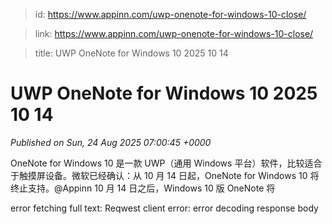 > id: https://www.appinn.com/uwp-onenote-for-windows-10-close/

> link: https://www.appinn.com/uwp-onenote-for-windows-10-close/

> title: UWP OneNote for Windows 10 2025 10 14

# UWP OneNote for Windows 10 2025 10 14
_Published on Sun, 24 Aug 2025 07:00:45 +0000_

OneNote for Windows 10 是一款 UWP（通用 Windows 平台）软件，比较适合于触摸屏设备。微软已经确认：从 10 月 14 日起，OneNote for Windows 10 将终止支持。@Appinn 10 月 14 日之后，Windows 10 版 OneNote 将  
  

error fetching full text: Reqwest client error: error decoding response body

